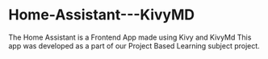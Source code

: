 # Home-Assistant---KivyMD
The Home Assistant is a Frontend App made using Kivy and KivyMd
This app was developed as a part of our Project Based Learning subject project.
